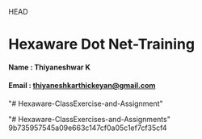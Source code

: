 HEAD
# Hexaware Dot Net-Training

#### Name : Thiyaneshwar K
#### Email : thiyaneshkarthickeyan@gmail.com

"# Hexaware-ClassExercise-and-Assignment" 

"# Hexaware-ClassExercises-and-Assignments" 
 9b735957545a09e663c147cf0a05c1ef7cf35cf4
